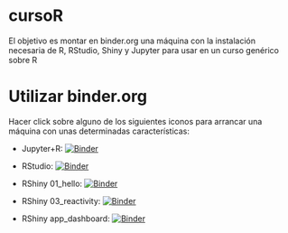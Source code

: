 # cursoR

El objetivo es montar en binder.org una máquina con la instalación necesaria de R, RStudio, Shiny y Jupyter para usar en un curso genérico sobre R


# Utilizar binder.org

Hacer click sobre alguno de los siguientes iconos para arrancar una máquina con unas determinadas características:

- Jupyter+R: [![Binder](http://mybinder.org/badge_logo.svg)](http://mybinder.org/v2/gh/calote/cursoR/master?filepath=index.ipynb)

- RStudio: [![Binder](http://mybinder.org/badge_logo.svg)](http://mybinder.org/v2/gh/calote/cursoR/master?urlpath=rstudio)

- RShiny 01_hello: [![Binder](http://mybinder.org/badge_logo.svg)](http://mybinder.org/v2/gh/calote/cursoR/master?urlpath=shiny/aplicacionesShiny/01_hello/)

- RShiny 03_reactivity: [![Binder](http://mybinder.org/badge_logo.svg)](http://mybinder.org/v2/gh/calote/cursoR/master?urlpath=shiny/aplicacionesShiny/03_reactivity/)

- RShiny app_dashboard: [![Binder](http://mybinder.org/badge_logo.svg)](http://mybinder.org/v2/gh/calote/cursoR/master?urlpath=shiny/aplicacionesShiny/app_dashboard/)
